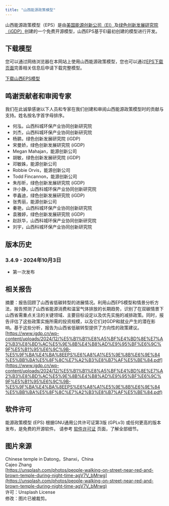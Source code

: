 ```yaml
---
title: "山西能源政策模型"
---
```


山西能源政策模型（EPS）是由[美国能源创新公司（EI）](https://energyinnovation.org/)及[绿色创新发展研究院（iGDP）](http://www.igdp.cn/)创建的一个免费开源模型，山西EPS基于EI最初创建的模型进行开发。

## 下载模型

您可以通过网络浏览器在本网站上使用山西能源政策模型，您也可以通过[EPS下载页面](../download)完善相关信息后申请下载完整模型。

<p><a href="https://wkf.ms/3vQKejZ" class="btn">下载山西EPS模型</a></p>

## 鸣谢贡献者和审阅专家
我们在此诚挚感谢以下人员和专家在我们创建和审阅山西能源政策模型时的贡献与支持。姓名按名字首字母排序。

* 何泓，山西科城环保产业协同创新研究院
* 刘杰，山西科城环保产业协同创新研究院
* 杨鹂，绿色创新发展研究院 (iGDP)
* 宋曼娇，绿色创新发展研究院 (iGDP)
* Megan Mahajan，能源创新公司
* 胡敏，绿色创新发展研究院 (iGDP)
* 邓敏姝，能源创新公司
* Robbie Orvis，能源创新公司
* Todd Fincannon，能源创新公司
* 朱彤昕，绿色创新发展研究院 (iGDP)
* 许小静，山西科城环保产业协同创新研究院
* 李鑫迪，绿色创新发展研究院 (iGDP)
* 张秀丽，能源创新公司
* 秦艳，山西科城环保产业协同创新研究院
* 袁雅婷，绿色创新发展研究院 (iGDP)
* 赵跃华，山西科城环保产业协同创新研究院
* 刘宇，山西科城环保产业协同创新研究院


## 版本历史

### **3.4.9 - 2024年10月3日**

* 第一次发布

## 相关报告

摘要：报告回顾了山西省低碳转型的进展情况。利用山西EPS模型和情景分析方法，报告预测了山西省能源消费和温室气体排放的长期趋势，识别了在双碳情景下山西省需重点关注的关键领域、主要目标设定以及优先实施的减排政策。同时，报告评估了这些政策实施所需的投资规模，以及它们对GDP和就业产生的潜在影响。基于这些分析，报告为山西省低碳转型提供了方向性的政策建议。<br/>
[https://www.igdp.cn/wp-content/uploads/2024/12/%E5%B1%B1%E8%A5%BF%E4%BD%8E%E7%A2%B3%E8%BD%AC%E5%9E%8B%E4%B8%AD%E9%95%BF%E6%9C%9F%E5%B1%95%E6%9C%9B-%E5%9F%BA%E4%BA%8EEPS%E6%A8%A1%E5%9E%8B%E6%9E%84%E5%BB%BA%E5%8F%8C%E7%A2%B3%E8%B7%AF%E5%BE%84.pdf](https://www.igdp.cn/wp-content/uploads/2024/12/%E5%B1%B1%E8%A5%BF%E4%BD%8E%E7%A2%B3%E8%BD%AC%E5%9E%8B%E4%B8%AD%E9%95%BF%E6%9C%9F%E5%B1%95%E6%9C%9B-%E5%9F%BA%E4%BA%8EEPS%E6%A8%A1%E5%9E%8B%E6%9E%84%E5%BB%BA%E5%8F%8C%E7%A2%B3%E8%B7%AF%E5%BE%84.pdf)<br/>

## 软件许可

能源政策模型 (EPS) 根据GNU通用公共许可证第3版 (GPLv3) 或任何更高的版本发布，是免费的开源软件。 请参考 [软件许可证](../software-license) 页面，了解全部细节。

## 图片来源
Chinese temple in Datong，Shanxi，China<br/>
Cajeo Zhang<br/>
[https://unsplash.com/photos/people-walking-on-street-near-red-and-brown-temple-during-night-time-agV7V_bMrwg](https://unsplash.com/photos/people-walking-on-street-near-red-and-brown-temple-during-night-time-agV7V_bMrwg)<br/>
许可：Unsplash License<br/>
修改：图片已被裁剪。

